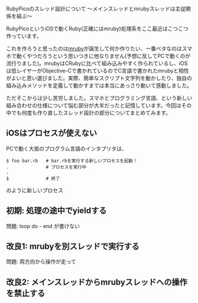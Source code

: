 RubyPicoのスレッド設計について 〜メインスレッドとmrubyスレッドは主従関係を結ぶ〜

RubyPicoというiOSで動くRuby(正確にはmruby)処理系をここ最近はこつこつ作っています。

これを作ろうと思ったのは[mruby](https://mruby.org/)が誕生して何か作りたい、一番ベタなのはスマホで動くやつだろうという思いつきに他なりません(予想に反してPCで動くのが流行りました)。mrubyはCRubyに比べて組み込みやすく作られているし、iOSは低レイヤーがObjective-Cで書かれているのでC言語で書かれたmrubyと相性がよいと思い選びました。実際、簡単なスクリプト文字列を動かしたり、独自の組み込みメソッドを定義して動かすまでは本当にあっさり動いて感動しました。

ただそこからは少し苦労しました。スマホとプログラミング言語、という新しい組み合わせの仕様について悩む部分が大半だったと記憶しています。今回はその中でも何度も作り直したスレッド設計の部分についてまとめてみます。

## iOSはプロセスが使えない
PCで動く大抵のプログラム言語のインタプリタは、

```
$ foo bar.rb   # bar.rbを実行する新しいプロセスを起動！
.              # プロセスを実行中
.
$              # 終了
```

のように新しいプロセス

## 初期: 処理の途中でyieldする

問題: loop do - end が書けない

## 改良1: mrubyを別スレッドで実行する

問題: 両方向から操作が走って

## 改良2: メインスレッドからmrubyスレッドへの操作を禁止する

